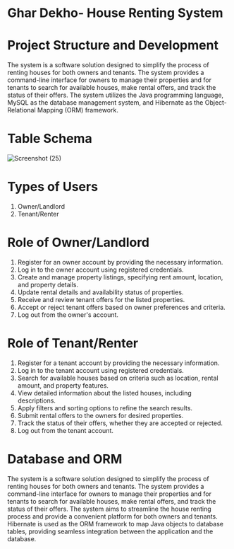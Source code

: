 # Ghar Dekho- House Renting System

Project Structure and Development
==================================
The system is a software solution designed to simplify the process of renting houses for both owners and tenants. The system provides a command-line interface for owners to manage their properties and for tenants to search for available houses, make rental offers, and track the status of their offers. The system utilizes the Java programming language, MySQL as the database management system, and Hibernate as the Object-Relational Mapping (ORM) framework.

# Table Schema


![Screenshot (25)](https://github.com/pranaytandel09/dusty-record-6347/assets/123955139/42d18d43-4da5-40b6-9b11-8617965d4a00)

Types of Users
=================
1. Owner/Landlord
2. Tenant/Renter

Role of Owner/Landlord
==========================
1. Register for an owner account by providing the necessary information.
2. Log in to the owner account using registered credentials.
3. Create and manage property listings, specifying rent amount, location, and property details.
4. Update rental details and availability status of properties.
5. Receive and review tenant offers for the listed properties.
6. Accept or reject tenant offers based on owner preferences and criteria.
7. Log out from the owner's account.

Role of Tenant/Renter
========================
1. Register for a tenant account by providing the necessary information.
2. Log in to the tenant account using registered credentials.
3. Search for available houses based on criteria such as location, rental amount, and property features.
4. View detailed information about the listed houses, including descriptions.
6. Apply filters and sorting options to refine the search results.
7. Submit rental offers to the owners for desired properties.
8. Track the status of their offers, whether they are accepted or rejected.
9. Log out from the tenant account.

 Database and ORM
 ======================
The system is a software solution designed to simplify the process of renting houses for both owners and tenants. The system provides a command-line interface for owners to manage their properties and for tenants to search for available houses, make rental offers, and track the status of their offers. The system aims to streamline the house renting process and provide a convenient platform for both owners and tenants. Hibernate is used as the ORM framework to map Java objects to database tables, providing seamless integration between the application and the database.

